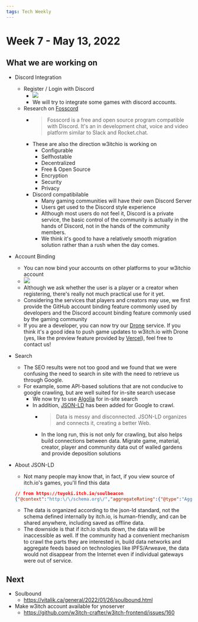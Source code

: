 ```yaml
---
tags: Tech Weekly
---
```

# Week 7 - May 13, 2022


## What we are working on

- Discord Integration
    - Register / Login with Discord
        - ![](https://i.imgur.com/2I9LXPG.png)
        - We will try to integrate some games with discord accounts.
    - Research on [Fosscord](https://fosscord.com/)
        - > Fosscord is a free and open source program compatible with Discord. It's an in development chat, voice and video platform similar to Slack and Rocket.chat.
        - These are also the direction w3itchio is working on
            - Configurable
            - Selfhostable
            - Decentralized
            - Free & Open Source
            - Encryption
            - Security
            - Privacy
        - Discord compatibilable
            - Many gaming communities will have their own Discord Server
            - Users get used to the Discord style experience
            - Although most users do not feel it, Discord is a private service, the basic control of the community is actually in the hands of Discord, not in the hands of the community members.
            - We think it's good to have a relatively smooth migration solution rather than a rush when the day comes.
       
        

- Account Binding
    - You can now bind your accounts on other platforms to your w3itchio account
    - ![](https://i.imgur.com/g5UYH90.png)
    - Although we ask whether the user is a player or a creator when registering, there's really not much practical use for it yet.
    - Considering the services that players and creators may use, we first provide the GitHub account binding feature commonly used by developers and the Discord account binding feature commonly used by the gaming community
    - If you are a developer, you can now try our [Drone](https://drone.w3itch.io/) service. If you think it's a good idea to push game updates to w3itch.io with Drone (yes, like the preview feature provided by [Vercel](https://vercel.com/)), feel free to contact us!

- Search
    - The SEO results were not too good and we found that we were confusing the need to search in site with the need to retrieve us through Google.
    - For example, some API-based solutions that are not conducive to google crawling, but are well suited for in-site search usecase
        - We now try to use [Algolia](https://www.algolia.com/) for in-site search
        - In addition, [JSON-LD](https://json-ld.org/) has been added for Google to crawl.
            - > Data is messy and disconnected. JSON-LD organizes and connects it, creating a better Web.
            - In the long run, this is not only for crawling, but also helps build connections between data. Migrate game, material, creator, player and community data out of walled gardens and provide deposition solutions
            
- About JSON-LD
    - Not many people may know that, in fact, if you view source of itch.io's games, you'll find this data
    
    ``` json 
    // from https://tuyoki.itch.io/soulbeacon
    {"@context":"http:\/\/schema.org\/","aggregateRating":{"@type":"AggregateRating","ratingValue":"4.9","ratingCount":155},"@type":"Product","description":"A small comic being updated leisurely","name":"Soul Beacon of the Netherworld"}
    ```
    

   - The data is organized according to the json-ld standard, not the schema defined internally by itch.io, is human-friendly, and can be shared anywhere, including saved as offline data. 
   - The downside is that if itch.io shuts down, the data will be inaccessible as well. If the community had a convenient mechanism to crawl the parts they are interested in, build data networks and aggregate feeds based on technologies like IPFS/Arweave, the data would not disappear from the Internet even if individual gateways were out of service.

    
## Next

- Soulbound
    - https://vitalik.ca/general/2022/01/26/soulbound.html
- Make w3itch account available for ynoserver
    - https://github.com/w3itch-crafter/w3itch-frontend/issues/160

